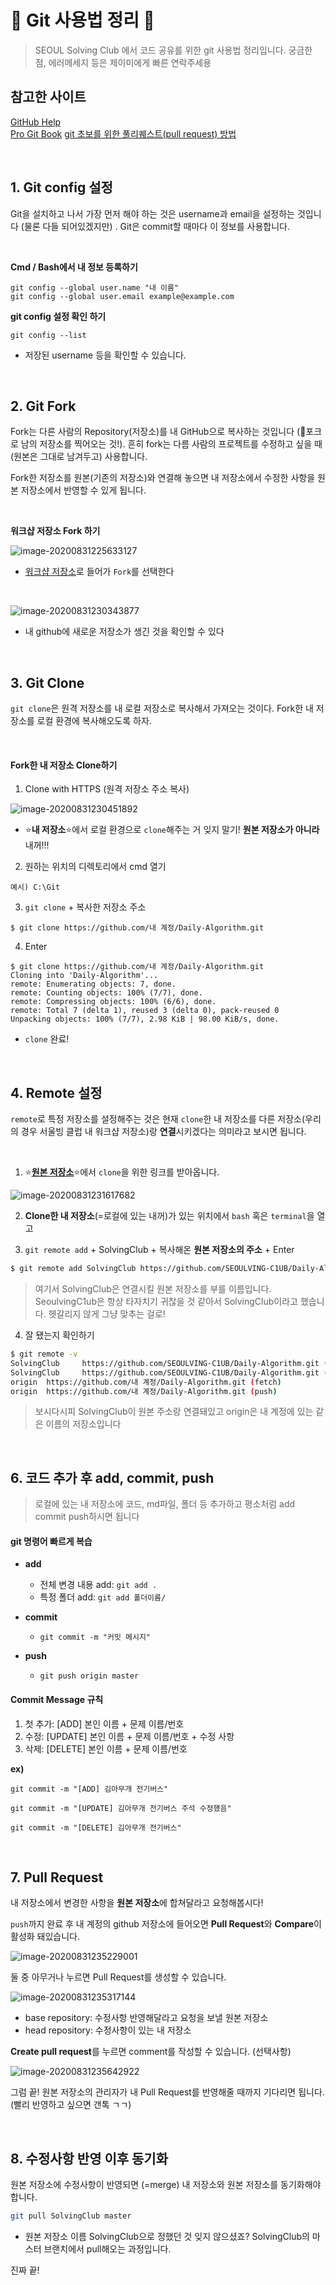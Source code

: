 # :rocket: Git 사용법 정리 :rocket:

>SEOUL Solving Club 에서 코드 공유를 위한 git 사용법 정리입니다. 궁금한 점, 에러메세지 등은 제이미에게 빠른 연락주세용

## 참고한 사이트 
[GitHub Help](https://help.github.com/en/github)   
[Pro Git Book](https://git-scm.com/book/en/v2)
[git 초보를 위한 풀리퀘스트(pull request) 방법](https://wayhome25.github.io/git/2017/07/08/git-first-pull-request-story/)

<br>


## 1. Git config 설정

Git을 설치하고 나서 가장 먼저 해야 하는 것은 username과 email을 설정하는 것입니다 (물론 다들 되어있겠지만) . Git은 commit할 때마다 이 정보를 사용합니다. 

<br>

**Cmd / Bash에서 내 정보 등록하기**

  ```
git config --global user.name "내 이름"
git config --global user.email example@example.com
  ```

**git config 설정 확인 하기**

```
git config --list
```

- 저장된 username 등을 확인할 수 있습니다.

<br>

## 2. Git Fork
Fork는 다른 사람의 Repository(저장소)를 내 GitHub으로 복사하는 것입니다 (:fork_and_knife:포크로 남의 저장소를 찍어오는 것!). 흔히 fork는 다름 사람의 프로젝트를 수정하고 싶을 때(원본은 그대로 남겨두고) 사용합니다. 

Fork한 저장소를 원본(기존의 저장소)와 연결해 놓으면 내 저장소에서 수정한 사항을 원본 저장소에서 반영할 수 있게 됩니다. 

<br>

**워크샵 저장소 Fork 하기**

![image-20200831225633127](img/image-20200831225633127.png)

- [워크샵 저장소](https://github.com/SEOULVING-C1UB/Daily-Algorithm)로 들어가 `Fork`를 선택한다

<br>

![image-20200831230343877](img/image-20200831230343877.png)

- 내 github에 새로운 저장소가 생긴 것을 확인할 수 있다

<br>

## 3. Git Clone
`git clone`은 원격 저장소를 내 로컬 저장소로 복사해서 가져오는 것이다. Fork한 내 저장소를 로컬 환경에 복사해오도록 하자. 

<br>

#### Fork한 내 저장소 Clone하기

1. Clone with HTTPS (원격 저장소 주소 복사)

![image-20200831230451892](img/image-20200831230451892.png)

  - :star:**내 저장소**:star:에서 로컬 환경으로 `clone`해주는 거 잊지 말기! **원본 저장소가 아니라** 내꺼!!!

    

2. 원하는 위치의 디렉토리에서 cmd 열기   
```
예시) C:\Git
```

3. `git clone` + 복사한 저장소 주소    
```
$ git clone https://github.com/내 계정/Daily-Algorithm.git
```

4. Enter   
```
$ git clone https://github.com/내 계정/Daily-Algorithm.git
Cloning into 'Daily-Algorithm'...
remote: Enumerating objects: 7, done.
remote: Counting objects: 100% (7/7), done.
remote: Compressing objects: 100% (6/6), done.
remote: Total 7 (delta 1), reused 3 (delta 0), pack-reused 0
Unpacking objects: 100% (7/7), 2.98 KiB | 98.00 KiB/s, done.
```

- `clone` 완료!

<br>

## 4. Remote 설정

`remote`로 특정 저장소를 설정해주는 것은 현재 `clone`한 내 저장소를 다른 저장소(우리의 경우 서울빙 클럽 내 워크샵 저장소)랑 **연결**시키겠다는 의미라고 보시면 됩니다. 

<br>

1. :star:**[원본 저장소](https://github.com/SEOULVING-C1UB/Daily-Algorithm)**:star:에서 `clone`을 위한 링크를 받아옵니다.

![image-20200831231617682](img/image-20200831231617682.png)



2. **Clone한 내 저장소**(=로컬에 있는 내꺼)가 있는 위치에서 `bash` 혹은 `terminal`을 열고 

3. `git remote add` + SolvingClub + 복사해온 **원본 저장소의 주소** + Enter   

```bash
$ git remote add SolvingClub https://github.com/SEOULVING-C1UB/Daily-Algorithm.git
```

> 여기서 SolvingClub은 연결시킬 원본 저장소를 부를 이름입니다. SeoulvingC1ub은 항상 타자치기 귀찮을 것 같아서 SolvingClub이라고 했습니다. 헷갈리지 않게 그냥 맞추는 걸로! 

4. 잘 됐는지 확인하기

```bash
$ git remote -v
SolvingClub     https://github.com/SEOULVING-C1UB/Daily-Algorithm.git (fetch)
SolvingClub     https://github.com/SEOULVING-C1UB/Daily-Algorithm.git (push)
origin  https://github.com/내 계정/Daily-Algorithm.git (fetch)
origin  https://github.com/내 계정/Daily-Algorithm.git (push)
```

> 보시다시피 SolvingClub이 원본 주소랑 연결돼있고 origin은 내 계정에 있는 같은 이름의 저장소입니다

<br>



## 6. 코드 추가 후 add, commit, push

> 로컬에 있는 내 저장소에 코드, md파일, 폴더 등 추가하고 평소처럼 add commit push하시면 됩니다

#### git 명령어 빠르게 복습

- **add**
  - 전체 변경 내용 add: `git add .`       
  - 특정 폴더 add: `git add 폴더이름/`
  
- **commit**   
  - `git commit -m "커밋 메시지"`   

- **push**   
  - `git push origin master`

#### Commit Message 규칙

1. 첫 추가: [ADD] 본인 이름 + 문제 이름/번호
2. 수정: [UPDATE] 본인 이름 + 문제 이름/번호 + 수정 사항
3. 삭제: [DELETE] 본인 이름 + 문제 이름/번호

**ex)**

`git commit -m "[ADD] 김아무개 전기버스"`

`git commit -m "[UPDATE] 김아무개 전기버스 주석 수정했음"`

`git commit -m "[DELETE] 김아무개 전기버스"`

<br>

## 7. Pull Request

내 저장소에서 변경한 사항을 **원본 저장소**에 합쳐달라고 요청해봅시다!

`push`까지 완료 후 내 계정의 github 저장소에 들어오면 **Pull Request**와 **Compare**이 활성화 돼있습니다.

![image-20200831235229001](img/image-20200831235229001.png)

둘 중 아무거나 누르면 Pull Request를 생성할 수 있습니다.



![image-20200831235317144](img/image-20200831235317144.png)

- base repository: 수정사항 반영해달라고 요청을 보낼 원본 저장소
- head repository: 수정사항이 있는 내 저장소



**Create pull request**를 누르면 comment를 작성할 수 있습니다. (선택사항)

![image-20200831235642922](img/image-20200831235642922.png)



그럼 끝! 원본 저장소의 관리자가 내 Pull Request를 반영해줄 때까지 기다리면 됩니다. (빨리 반영하고 싶으면 갠톡 ㄱㄱ)

<br>

## 8. 수정사항 반영 이후 동기화

원본 저장소에 수정사항이 반영되면 (=merge) 내 저장소와 원본 저장소를 동기화해야합니다.

```bash
git pull SolvingClub master
```

- 원본 저장소 이름 SolvingClub으로 정했던 것 잊지 않으셨죠? SolvingClub의 마스터 브랜치에서 pull해오는 과정입니다.



진짜 끝!